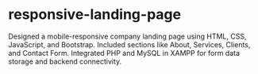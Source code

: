 # responsive-landing-page
Designed a mobile-responsive company landing page using HTML, CSS, JavaScript, and Bootstrap. Included sections like About, Services, Clients, and Contact Form. Integrated PHP and MySQL in XAMPP for form data storage and backend connectivity.
